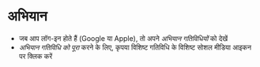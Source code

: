 # **अभियान**

- जब आप लॉग-इन होते हैं (Google या Apple), तो अपने *अभियान गतिविधियों* को देखें
- *अभियान गतिविधि को पूरा* करने के लिए, कृपया विशिष्ट गतिविधि के विशिष्ट सोशल मीडिया आइकन पर क्लिक करें